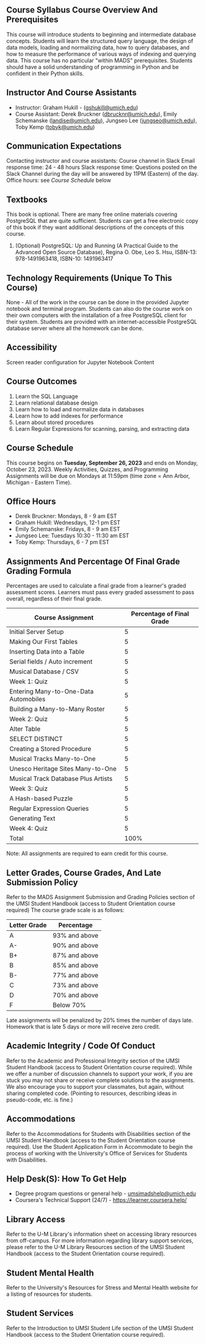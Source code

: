 ## Course Syllabus Course Overview And Prerequisites

This course will introduce students to beginning and intermediate database concepts. Students will learn the structured query language, the design of data models, loading and normalizing data, how to query databases, and how to measure the performance of various ways of indexing and querying data. This course has no particular "within MADS" prerequisites. Students should have a solid understanding of programming in Python and be confident in their Python skills.

## Instructor And Course Assistants

- Instructor: Graham Hukill - (gshukill@umich.edu)
- Course Assistant: Derek Bruckner (dbrucknr@umich.edu), Emily Schemanske (landise@umich.edu), Jungseo Lee (jungseo@umich.edu), Toby Kemp (tobyk@umich.edu)

## Communication Expectations

Contacting instructor and course assistants: Course channel in Slack Email response time: 24 - 48 hours Slack response time: Questions posted on the Slack Channel during the day will be answered by 11PM (Eastern) of the day. Office hours: see _Course Schedule_ below

## Textbooks

This book is optional. There are many free online materials covering PostgreSQL that are quite sufficient. Students can get a free electronic copy of this book if they want additional descriptions of the concepts of this course.

1. (Optional) PostgreSQL: Up and Running (A Practical Guide to the Advanced Open Source Database), Regina O. Obe, Leo S. Hsu, ISBN-13: 978-1491963418, ISBN-10: 1491963417

## Technology Requirements (Unique To This Course)

None - All of the work in the course can be done in the provided Jupyter notebook and terminal program. Students can also do the course work on their own computers with the installation of a free PostgreSQL client for their system. Students are provided with an internet-accessible PostgreSQL database server where all the homework can be done.

## Accessibility

Screen reader configuration for Jupyter Notebook Content

## Course Outcomes

1. Learn the SQL Language
2. Learn relational database design
3. Learn how to load and normalize data in databases
4. Learn how to add indexes for performance
5. Learn about stored procedures
6. Learn Regular Expressions for scanning, parsing, and extracting data

## Course Schedule

This course begins on **Tuesday, September 26, 2023** and ends on Monday, October 23, 2023. Weekly Activities, Quizzes, and Programming Assignments will be due on Mondays at 11:59pm (time zone = Ann Arbor, Michigan - Eastern Time).

## Office Hours

- Derek Bruckner: Mondays, 8 - 9 am EST
- Graham Hukill: Wednesdays, 12-1 pm EST
- Emily Schemanske: Fridays, 8 - 9 am EST
- Jungseo Lee: Tuesdays 10:30 - 11:30 am EST
- Toby Kemp: Thursdays, 6 - 7 pm EST

## Assignments And Percentage Of Final Grade Grading Formula

Percentages are used to calculate a final grade from a learner's graded assessment scores. Learners must pass every graded assessment to pass overall, regardless of their final grade.

| Course Assignment                     | Percentage of Final Grade |
| ------------------------------------- | ------------------------- |
| Initial Server Setup                  | 5                         |
| Making Our First Tables               | 5                         |
| Inserting Data into a Table           | 5                         |
| Serial fields / Auto increment        | 5                         |
| Musical Database / CSV                | 5                         |
| Week 1: Quiz                          | 5                         |
| Entering Many-to-One-Data Automobiles | 5                         |
| Building a Many-to-Many Roster        | 5                         |
| Week 2: Quiz                          | 5                         |
| Alter Table                           | 5                         |
| SELECT DISTINCT                       | 5                         |
| Creating a Stored Procedure           | 5                         |
| Musical Tracks Many-to-One            | 5                         |
| Unesco Heritage Sites Many-to-One     | 5                         |
| Musical Track Database Plus Artists   | 5                         |
| Week 3: Quiz                          | 5                         |
| A Hash-based Puzzle                   | 5                         |
| Regular Expression Queries            | 5                         |
| Generating Text                       | 5                         |
| Week 4: Quiz                          | 5                         |
| Total                                 | 100%                      |

Note: All assignments are required to earn credit for this course.

## Letter Grades, Course Grades, And Late Submission Policy

Refer to the MADS Assignment Submission and Grading Policies section of the UMSI Student Handbook (access to Student Orientation course required) The course grade scale is as follows:

| Letter Grade | Percentage    |
| ------------ | ------------- |
| A            | 93% and above |
| A-           | 90% and above |
| B+           | 87% and above |
| B            | 85% and above |
| B-           | 77% and above |
| C            | 73% and above |
| D            | 70% and above |
| F            | Below 70%     |

Late assignments will be penalized by 20% times the number of days late. Homework that is late 5 days or more will receive zero credit.

## Academic Integrity / Code Of Conduct

Refer to the Academic and Professional Integrity section of the UMSI Student Handbook (access to Student Orientation course required). While we offer a number of discussion channels to support your work, if you are stuck you may not share or receive complete solutions to the assignments. We also encourage you to support your classmates, but again, without sharing completed code. (Pointing to resources, describing ideas in pseudo-code, etc. is fine.)

## Accommodations

Refer to the Accommodations for Students with Disabilities section of the UMSI Student Handbook (access to the Student Orientation course required). Use the Student Application Form in Accommodate to begin the process of working with the University's Office of Services for Students with Disabilities.

## Help Desk(S): How To Get Help

- Degree program questions or general help - umsimadshelp@umich.edu
- Coursera's Technical Support (24/7) - https://learner.coursera.help/

## Library Access

Refer to the U-M Library's information sheet on accessing library resources from off-campus. For more information regarding library support services, please refer to the U-M Library Resources section of the UMSI Student Handbook (access to the Student Orientation course required).

## Student Mental Health

Refer to the University's Resources for Stress and Mental Health website for a listing of resources for students.

## Student Services

Refer to the Introduction to UMSI Student Life section of the UMSI Student Handbook (access to the Student Orientation course required).
